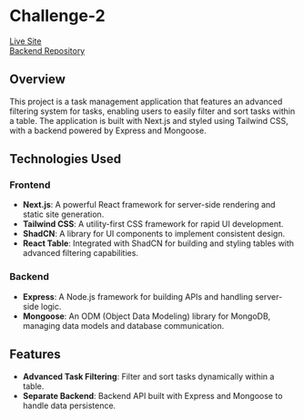 # Challenge-2

[Live Site](https://challange-2-omega.vercel.app/)  
[Backend Repository](https://github.com/Samychowdhury01/todo)

## Overview

This project is a task management application that features an advanced filtering system for tasks, enabling users to easily filter and sort tasks within a table. The application is built with Next.js and styled using Tailwind CSS, with a backend powered by Express and Mongoose.

## Technologies Used

### Frontend

- **Next.js**: A powerful React framework for server-side rendering and static site generation.
- **Tailwind CSS**: A utility-first CSS framework for rapid UI development.
- **ShadCN**: A library for UI components to implement consistent design.
- **React Table**: Integrated with ShadCN for building and styling tables with advanced filtering capabilities.

### Backend

- **Express**: A Node.js framework for building APIs and handling server-side logic.
- **Mongoose**: An ODM (Object Data Modeling) library for MongoDB, managing data models and database communication.

## Features

- **Advanced Task Filtering**: Filter and sort tasks dynamically within a table.
- **Separate Backend**: Backend API built with Express and Mongoose to handle data persistence.

